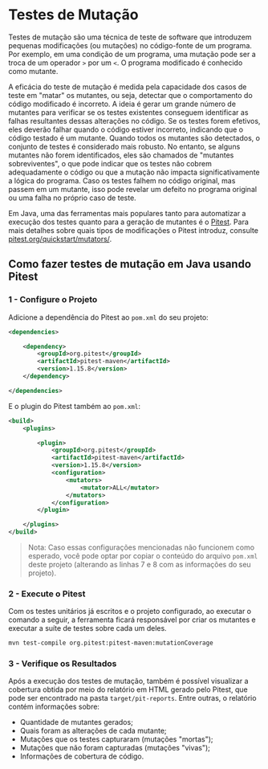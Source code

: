 # Testes de Mutação

Testes de mutação são uma técnica de teste de software que introduzem pequenas modificações (ou mutações) no código-fonte de um programa. Por exemplo, em uma condição de um programa, uma mutação pode ser a troca de um operador `>` por um `<`. O programa modificado é conhecido como mutante.

A eficácia do teste de mutação é medida pela capacidade dos casos de teste em "matar" os mutantes, ou seja, detectar que o comportamento do código modificado é incorreto. A ideia é gerar um grande número de mutantes para verificar se os testes existentes conseguem identificar as falhas resultantes dessas alterações no código. Se os testes forem efetivos, eles deverão falhar quando o código estiver incorreto, indicando que o código testado é um mutante. Quando todos os mutantes são detectados, o conjunto de testes é considerado mais robusto. No entanto, se alguns mutantes não forem identificados, eles são chamados de "mutantes sobreviventes", o que pode indicar que os testes não cobrem adequadamente o código ou que a mutação não impacta significativamente a lógica do programa. Caso os testes falhem no código original, mas passem em um mutante, isso pode revelar um defeito no programa original ou uma falha no próprio caso de teste.

Em Java, uma das ferramentas mais populares tanto para automatizar a execução dos testes quanto para a geração de mutantes é o [Pitest](https://pitest.org/). Para mais detalhes sobre quais tipos de modificações o Pitest introduz, consulte [pitest.org/quickstart/mutators/](https://pitest.org/quickstart/mutators/).

## Como fazer testes de mutação em Java usando Pitest

### 1 - Configure o Projeto

Adicione a dependência do Pitest ao `pom.xml` do seu projeto:

```xml
<dependencies>

    <dependency>
        <groupId>org.pitest</groupId>
        <artifactId>pitest-maven</artifactId>
        <version>1.15.8</version>
    </dependency>

</dependencies>
```

E o plugin do Pitest também ao `pom.xml`:

```xml
<build>
    <plugins>

        <plugin>
            <groupId>org.pitest</groupId>
            <artifactId>pitest-maven</artifactId>
            <version>1.15.8</version>
            <configuration>
                <mutators>
                    <mutator>ALL</mutator>
                </mutators>
            </configuration>
        </plugin>

    </plugins>
</build>
```

> Nota: Caso essas configurações mencionadas não funcionem como esperado, você pode optar por copiar o conteúdo do arquivo `pom.xml` deste projeto (alterando as linhas 7 e 8 com as informações do seu projeto).

### 2 - Execute o Pitest

Com os testes unitários já escritos e o projeto configurado, ao executar o comando a seguir, a ferramenta ficará responsável por criar os mutantes e executar a suíte de testes sobre cada um deles.

```bash
mvn test-compile org.pitest:pitest-maven:mutationCoverage
```

### 3 - Verifique os Resultados

Após a execução dos testes de mutação, também é possível visualizar a cobertura obtida por meio do relatório em HTML gerado pelo Pitest, que pode ser encontrado na pasta `target/pit-reports`. Entre outras, o relatório contém informações sobre:

- Quantidade de mutantes gerados;
- Quais foram as alterações de cada mutante;
- Mutações que os testes capturaram (mutações "mortas");
- Mutações que não foram capturadas (mutações "vivas");
- Informações de cobertura de código.
